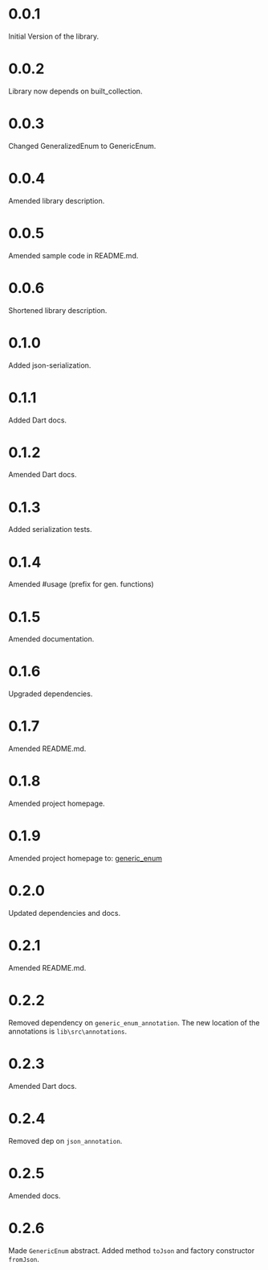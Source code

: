 # 0.0.1

Initial Version of the library.

# 0.0.2

Library now depends on built_collection.

# 0.0.3

Changed GeneralizedEnum to GenericEnum.

# 0.0.4

Amended library description.

# 0.0.5

Amended sample code in README.md.

# 0.0.6

Shortened library description.

# 0.1.0

Added json-serialization.

# 0.1.1

Added Dart docs.

# 0.1.2

Amended Dart docs.

# 0.1.3

Added serialization tests.

# 0.1.4

Amended #usage (prefix for gen. functions)

# 0.1.5

Amended documentation.

# 0.1.6

Upgraded dependencies.

# 0.1.7

Amended README.md.

# 0.1.8

Amended project homepage.

# 0.1.9

Amended project homepage to:
[generic_enum](https://github.com/simphotonics/generic_enum/tree/master/generic_enum)

# 0.2.0

Updated dependencies and docs.

# 0.2.1

Amended README.md.

# 0.2.2

Removed dependency on `generic_enum_annotation`. The new location of the annotations is `lib\src\annotations`.

# 0.2.3

Amended Dart docs.

# 0.2.4

Removed dep on `json_annotation`.

# 0.2.5

Amended docs.

# 0.2.6

Made `GenericEnum` abstract. Added method `toJson` and factory constructor `fromJson`.